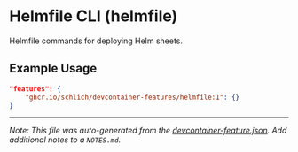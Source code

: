 
# Helmfile CLI (helmfile)

Helmfile commands for deploying Helm sheets.

## Example Usage

```json
"features": {
    "ghcr.io/schlich/devcontainer-features/helmfile:1": {}
}
```





---

_Note: This file was auto-generated from the [devcontainer-feature.json](https://github.com/schlich/devcontainer-features/blob/main/src/helmfile/devcontainer-feature.json).  Add additional notes to a `NOTES.md`._
